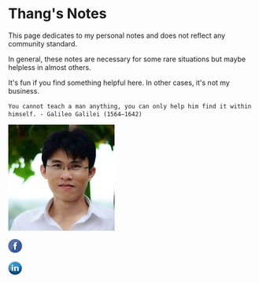 # Thang's Notes


This page dedicates to my personal notes and does not reflect any community standard. 

In general, these notes are necessary for some rare situations but maybe helpless in almost others. 

It's fun if you find something helpful here. In other cases, it's not my business.

```note
You cannot teach a man anything, you can only help him find it within himself. - Galileo Galilei (1564–1642)
```


![my_piture](./assets/images/my_picture3x3.jpg)

[![pic](./assets/images/fb_icon.png)](https://www.facebook.com/thangckt111)

[![pic](./assets/images/linkedin_icon.jpg)](https://www.linkedin.com/in/thang-nguyen-5b458a218/)

